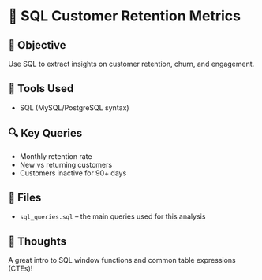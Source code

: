 # 🧮 SQL Customer Retention Metrics

## 📌 Objective
Use SQL to extract insights on customer retention, churn, and engagement.

## 🧰 Tools Used
- SQL (MySQL/PostgreSQL syntax)

## 🔍 Key Queries
- Monthly retention rate
- New vs returning customers
- Customers inactive for 90+ days

## 📁 Files
- `sql_queries.sql` – the main queries used for this analysis

## 💭 Thoughts
A great intro to SQL window functions and common table expressions (CTEs)!

